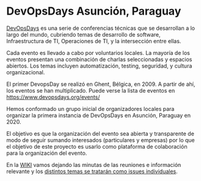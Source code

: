 # DevOpsDays Asunción, Paraguay

[DevOpsDays](https://www.devopsdays.org) es una serie de conferencias técnicas que se desarrollan a lo largo del mundo, cubriendo temas de desarrollo de software, Infraestructura de TI, Operaciones de TI, y la intersección entre ellas.

Cada evento es llevado a cabo por voluntarios locales. La mayoría de los eventos presentan una combinación de charlas seleccionadas y espacios abiertos. Los temas incluyen automatización, testing, seguridad, y cultura organizacional.

El primer DevopsDay se realizó en Ghent, Bélgica, en 2009. A partir de ahí, los eventos se han multiplicado. Puede verse la lista de eventos en https://www.devopsdays.org/events/

Hemos conformado un grupo inicial de organizadores locales para organizar la primera instancia de DevOpsDays en Asunción, Paraguay en 2020.

El objetivo es que la organización del evento sea abierta y transparente de modo de seguir sumando interesados (particulares y empresas) por lo que el objetivo de este proyecto es usarlo como plataforma de colaboración para la organización del evento.

En la [WIKI](https://github.com/devopsdaysasu/docs/wiki) vamos dejando las minutas de las reuniones e información relevante y los [distintos temas se tratarán como issues individuales](https://github.com/devopsdaysasu/docs/projects/1).

